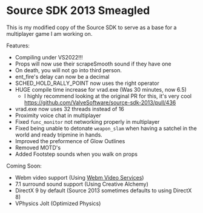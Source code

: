# Source SDK 2013 Smeagled 
This is my modified copy of the Source SDK to serve as a base for a multiplayer game I am working on.

Features:
* Compiling under VS2022!!!
* Props will now use their scrapeSmooth sound if they have one
* On death, you will not go into third person.
* ent_fire's delay can now be a decimal
* SCHED_HOLD_RALLY_POINT now uses the right operator
* HUGE compile time increase for vrad.exe (Was 30 minutes, now 6.5)
  * I highly recommend looking at the original PR for this, it's very cool https://github.com/ValveSoftware/source-sdk-2013/pull/436   
* vrad.exe now uses 32 threads instead of 16
* Proximity voice chat in multiplayer
* Fixed <code>func_monitor</code> not networking properly in multiplayer
* Fixed being unable to detonate <code>weapon_slam</code> when having a satchel in the world and ready tripmine in hands.
* Improved the preformence of Glow Outlines
* Removed MOTD's 
* Added Footstep sounds when you walk on props  

Coming Soon: 
* Webm video support (Using [Webm Video Services](https://github.com/nooodles-ahh/video_services/tree/master))
* 7.1 surround sound support (Using Creative Alchemy)
* DirectX 9 by default (Source 2013 sometimes defaults to using DirectX 8) 
* VPhysics Jolt (Optimized Physics)  
